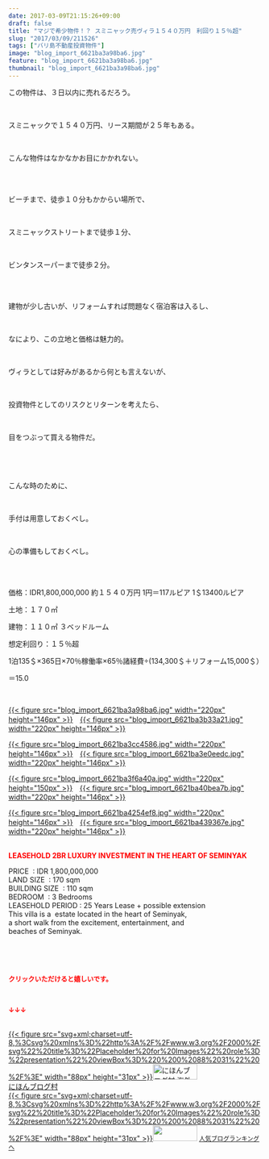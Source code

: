 ```yaml
---
date: 2017-03-09T21:15:26+09:00
draft: false
title: "マジで希少物件！？ スミニャック売ヴィラ１５４０万円　利回り１５％超"
slug: "2017/03/09/211526"
tags: ["バリ島不動産投資物件"]
image: "blog_import_6621ba3a98ba6.jpg"
feature: "blog_import_6621ba3a98ba6.jpg"
thumbnail: "blog_import_6621ba3a98ba6.jpg"
---
```

<p>この物件は、３日以内に売れるだろう。</p><p> </p><p>スミニャックで１５４０万円、リース期間が２５年もある。</p><p> </p><p>こんな物件はなかなかお目にかかれない。</p><p> </p><p><br/>ビーチまで、徒歩１０分もかからい場所で、</p><p> </p><p>スミニャックストリートまで徒歩１分、</p><p> </p><p>ビンタンスーパーまで徒歩２分。</p><p> </p><p><br/>建物が少し古いが、リフォームすれば問題なく宿泊客は入るし、</p><p> </p><p>なにより、この立地と価格は魅力的。</p><p> </p><p>ヴィラとしては好みがあるから何とも言えないが、</p><p> </p><p>投資物件としてのリスクとリターンを考えたら、</p><p> </p><p>目をつぶって買える物件だ。</p><p> </p><p> </p><p>こんな時のために、</p><p> </p><p>手付は用意しておくべし。</p><p> </p><p>心の準備もしておくべし。</p><p> </p><p><br/>価格：IDR1,800,000,000 約１５４０万円 1円＝117ルピア 1＄13400ルピア</p><p>土地：１７０㎡</p><p>建物：１１０㎡ ３ベッドルーム</p><p>想定利回り：１５％超</p><p>1泊135＄×365日×70％稼働率×65％諸経費÷(134,300＄＋リフォーム15,000＄）</p><p>＝15.0</p><p> </p><p><a href="blog_import_6621ba3a98ba6.jpg">{{< figure src="blog_import_6621ba3a98ba6.jpg" width="220px" height="146px" >}}</a>　<a href="blog_import_6621ba3b33a21.jpg">{{< figure src="blog_import_6621ba3b33a21.jpg" width="220px" height="146px" >}}</a></p><p><a href="blog_import_6621ba3cc4586.jpg">{{< figure src="blog_import_6621ba3cc4586.jpg" width="220px" height="146px" >}}</a>　<a href="blog_import_6621ba3e0eedc.jpg">{{< figure src="blog_import_6621ba3e0eedc.jpg" width="220px" height="146px" >}}</a></p><p><a href="blog_import_6621ba3f6a40a.jpg">{{< figure src="blog_import_6621ba3f6a40a.jpg" width="220px" height="150px" >}}</a>　<a href="blog_import_6621ba40bea7b.jpg">{{< figure src="blog_import_6621ba40bea7b.jpg" width="220px" height="146px" >}}</a></p><p><a href="blog_import_6621ba4254ef8.jpg">{{< figure src="blog_import_6621ba4254ef8.jpg" width="220px" height="146px" >}}</a>　<a href="blog_import_6621ba439367e.jpg">{{< figure src="blog_import_6621ba439367e.jpg" width="220px" height="146px" >}}</a></p><p><br/><span style="color: rgb(255, 0, 0);"><span style="font-weight: bold;">LEASEHOLD 2BR LUXURY INVESTMENT IN THE HEART OF SEMINYAK</span></span></p><p>PRICE  : IDR 1,800,000,000   <br/>LAND SIZE  : 170 sqm   <br/>BUILDING SIZE  : 110 sqm   <br/>BEDROOM  : 3 Bedrooms   <br/>LEASEHOLD PERIOD : 25 Years Lease + possible extension   <br/>This villa is a  estate located in the heart of Seminyak,      <br/>a short walk from the excitement, entertainment, and      <br/>beaches of Seminyak.      </p><p> </p><p> </p><p><font color="#ff0000" size="2"><strong>クリックいただけると嬉しいです。</strong></font></p><p></p><p> </p><p><font color="#ff0000" size="2"><strong>↓↓↓</strong></font></p><p><br/><a href="ranking.html?p_cid=01260127" target="_blank">{{< figure src="svg+xml;charset=utf-8,%3Csvg%20xmlns%3D%22http%3A%2F%2Fwww.w3.org%2F2000%2Fsvg%22%20title%3D%22Placeholder%20for%20Images%22%20role%3D%22presentation%22%20viewBox%3D%220%200%2088%2031%22%20%2F%3E" width="88px" height="31px" >}}<noscript><img alt="にほんブログ村 海外生活ブログ バリ島情報へ" border="0" height="31" src="https://img-proxy.blog-video.jp/images?url=http%3A%2F%2Foverseas.blogmura.com%2Fbali%2Fimg%2Fbali88_31.gif" width="88"></noscript></a><br/><a href="ranking.html?p_cid=01260127" target="_blank">にほんブログ村</a><br/><a href="link.php?1804582" title="人気ブログランキングへ">{{< figure src="svg+xml;charset=utf-8,%3Csvg%20xmlns%3D%22http%3A%2F%2Fwww.w3.org%2F2000%2Fsvg%22%20title%3D%22Placeholder%20for%20Images%22%20role%3D%22presentation%22%20viewBox%3D%220%200%2088%2031%22%20%2F%3E" width="88px" height="31px" >}}<noscript><img border="0" height="31" src="https://blog.with2.net/img/banner/banner_22.gif" width="88"></noscript></a> <a href="link.php?1804582" style="font-size: 12px;">人気ブログランキングへ</a></p>

